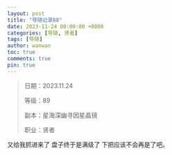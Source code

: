 ```yaml
---
layout: post
title: "导随记录88"
date: 2023-11-24 00:00:00 +0800
categories: [导随, 贤者]
tags: [导随]
author: wanwan
toc: true
comments: true
pin: true
---
```

> 日期：2023.11.24
>
> 等级：89
>
> 副本：星海深幽寻因星晶镜
>
> 职业：贤者

又给我抓进来了 盘子终于是满级了 下把应该不会再是了吧。